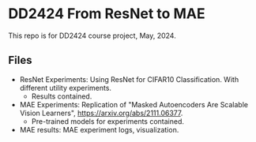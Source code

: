 # DD2424 From ResNet to MAE

This repo is for DD2424 course project, May, 2024.

## Files

- ResNet Experiments: Using ResNet for CIFAR10 Classification. With different utility experiments.
    - Results contained.
- MAE Experiments: Replication of "Masked Autoencoders Are Scalable Vision Learners", https://arxiv.org/abs/2111.06377.
    - Pre-trained models for experiments contained.
- MAE results: MAE experiment logs, visualization.
 
